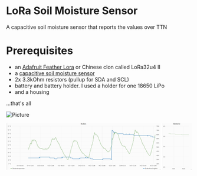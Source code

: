 # LoRa Soil Moisture Sensor   

A capacitive soil moisture sensor that reports the values over TTN 

# Prerequisites

- an [Adafruit Feather Lora](https://www.adafruit.com/product/3178) or Chinese clon called LoRa32u4 II 
- a [capacitive soil moisture sensor](https://www.tindie.com/products/miceuz/i2c-soil-moisture-sensor/)
- 2x 3.3kOhm resistors (pullup for SDA and SCL)
- battery and battery holder. I used a holder for one 18650 LiPo
- and a housing

...that's all

![Picture](MoistureSensor.jpg )

![Picture](visual.jpg )
